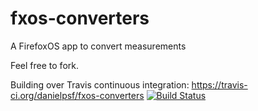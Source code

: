 fxos-converters
===============

A FirefoxOS app to convert measurements


Feel free to fork.

Building over Travis continuous integration: https://travis-ci.org/danielpsf/fxos-converters [![Build Status](https://travis-ci.org/danielpsf/fxos-converters.png?branch=master)](https://travis-ci.org/danielpsf/fxos-converters)